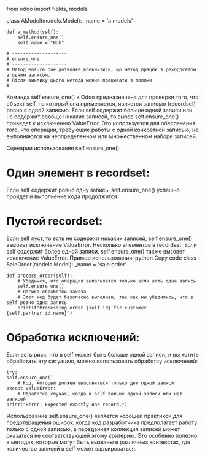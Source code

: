 from odoo import fields, models

class AModel(models.Model):
_name = 'a.models'

    def a_method(self):
        self.ensure_one()
        self.name = "Bob"

    # --------------------
    # ensure_one
    # --------------------
    # Метод ensure_one дозволяє впевнитись, що метод працює з рекордсетом з одним записом.
    # Після виклику цього метода можна працювати з полями
    #

Команда self.ensure_one() в Odoo предназначена для проверки того, что объект self, на который она применяется, является
записью (recordset) ровно с одной записью. Если self содержит больше одной записи или не содержит вообще никаких
записей, то вызов self.ensure_one() приведет к исключению ValueError. Это используется для обеспечения того, что
операции, требующие работы с одной конкретной записью, не выполняются на неопределенном или множественном наборе
записей.

Сценарии использования self.ensure_one():
# Один элемент в recordset:
Если self содержит ровно одну запись, self.ensure_one() успешно пройдет и выполнение кода продолжится.

# Пустой recordset:
Если self пуст, то есть не содержит никаких записей, self.ensure_one() вызовет исключение ValueError.
Несколько элементов в recordset:
Если self содержит более одной записи, self.ensure_one() также вызовет исключение ValueError.
Пример использования:
python
Copy code
class SaleOrder(models.Model):
_name = 'sale.order'

    def process_order(self):
        # Убедимся, что операция выполняется только если есть одна запись
        self.ensure_one()
        # Логика обработки заказа
        # Этот код будет безопасно выполнен, так как мы убедились, что в self ровно одна запись
        print(f"Processing order {self.id} for customer {self.partner_id.name}")

# Обработка исключений:
Если есть риск, что в self может быть больше одной записи, и вы хотите обработать эту ситуацию, можно использовать
обработку исключений:

    try:
    self.ensure_one()
        # Код, который должен выполняться только для одной записи
    except ValueError:
        # Обработка случая, когда в self больше одной записи или нет записей
    print("Error: Expected exactly one record.")


Использование self.ensure_one() является хорошей практикой для предотвращения ошибок, когда код разработчика
предполагает работу только с одной записью, а переданная коллекция записей может оказаться не соответствующей этому
критерию. Это особенно полезно в методах, которые могут быть вызваны в различных контекстах, где количество записей в
self может варьироваться.






